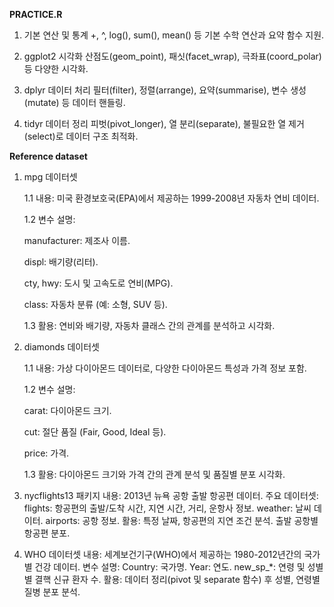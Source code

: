 **PRACTICE.R**

1. 기본 연산 및 통계
+, ^, log(), sum(), mean() 등 기본 수학 연산과 요약 함수 지원.

2. ggplot2 시각화
산점도(geom_point), 패싯(facet_wrap), 극좌표(coord_polar) 등 다양한 시각화.

3. dplyr 데이터 처리
필터(filter), 정렬(arrange), 요약(summarise), 변수 생성(mutate) 등 데이터 핸들링.

4. tidyr 데이터 정리
피벗(pivot_longer), 열 분리(separate), 불필요한 열 제거(select)로 데이터 구조 최적화.

**Reference dataset**

1. mpg 데이터셋
   
   1.1 내용: 미국 환경보호국(EPA)에서 제공하는 1999-2008년 자동차 연비 데이터.
   
   1.2 변수 설명:
   
   manufacturer: 제조사 이름.
   
   displ: 배기량(리터).
   
   cty, hwy: 도시 및 고속도로 연비(MPG).
   
   class: 자동차 분류 (예: 소형, SUV 등).
   
   1.3 활용: 연비와 배기량, 자동차 클래스 간의 관계를 분석하고 시각화.

3. diamonds 데이터셋
   
   1.1 내용: 가상 다이아몬드 데이터로, 다양한 다이아몬드 특성과 가격 정보 포함.
   
   1.2 변수 설명:
   
   carat: 다이아몬드 크기.
   
   cut: 절단 품질 (Fair, Good, Ideal 등).
   
   price: 가격.
   
   1.3 활용: 다이아몬드 크기와 가격 간의 관계 분석 및 품질별 분포 시각화.

5. nycflights13 패키지
내용: 2013년 뉴욕 공항 출발 항공편 데이터.
주요 데이터셋:
flights: 항공편의 출발/도착 시간, 지연 시간, 거리, 운항사 정보.
weather: 날씨 데이터.
airports: 공항 정보.
활용:
특정 날짜, 항공편의 지연 조건 분석.
출발 공항별 항공편 분포.

6. WHO 데이터셋
내용: 세계보건기구(WHO)에서 제공하는 1980-2012년간의 국가별 건강 데이터.
변수 설명:
Country: 국가명.
Year: 연도.
new_sp_*: 연령 및 성별별 결핵 신규 환자 수.
활용: 데이터 정리(pivot 및 separate 함수) 후 성별, 연령별 질병 분포 분석.
